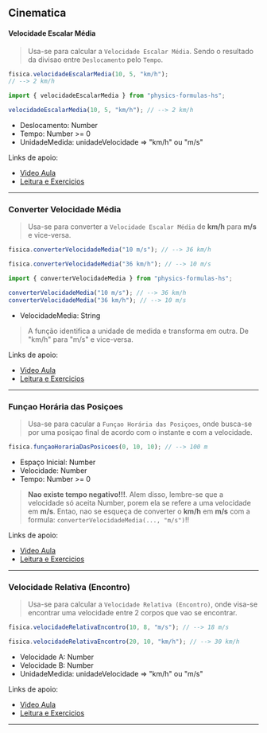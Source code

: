 ## Cinematica

#### Velocidade Escalar Média

>Usa-se para calcular a ```Velocidade Escalar Média```. Sendo o resultado da divisao entre ```Deslocamento``` pelo ```Tempo```.

```javascript
fisica.velocidadeEscalarMedia(10, 5, "km/h");
// --> 2 km/h
```

```ts
import { velocidadeEscalarMedia } from "physics-formulas-hs";

velocidadeEscalarMedia(10, 5, "km/h"); // --> 2 km/h
```

- Deslocamento: Number
- Tempo: Number >= 0
- UnidadeMedida: unidadeVelocidade => "km/h" ou "m/s"
  
Links de apoio:
- [Video Aula](https://www.youtube.com/watch?v=1y8x1ApGDFk&list=PLNfWNKz4iEr8U354-5tSQPaiaybFvrlAy&index=1)
- [Leitura e Exercicios](https://brasilescola.uol.com.br/fisica/velocidade-escalar-media.htm)

---

### Converter Velocidade Média

>Usa-se para converter a ```Velocidade Escalar Média``` de **km/h** para **m/s** e vice-versa.

```javascript
fisica.converterVelocidadeMedia("10 m/s"); // --> 36 km/h

fisica.converterVelocidadeMedia("36 km/h"); // --> 10 m/s
```

```ts
import { converterVelocidadeMedia } from "physics-formulas-hs";

converterVelocidadeMedia("10 m/s"); // --> 36 km/h
converterVelocidadeMedia("36 km/h"); // --> 10 m/s
```

- VelocidadeMedia: String
>A função identifica a unidade de medida e transforma em outra. De "km/h" para "m/s" e vice-versa.

Links de apoio:
- [Video Aula](https://www.youtube.com/watch?v=1y8x1ApGDFk&list=PLNfWNKz4iEr8U354-5tSQPaiaybFvrlAy&index=1)
- [Leitura e Exercicios](https://mundoeducacao.uol.com.br/fisica/transformacao-km-h-para-m-s.htm)

---

### Funçao Horária das Posiçoes

>Usa-se para cacular a ```Funçao Horária das Posiçoes```, onde busca-se por uma posiçao final de acordo com o instante e com a velocidade.

```javascript
fisica.funçaoHorariaDasPosicoes(0, 10, 10); // --> 100 m
```

- Espaço Inicial: Number 
- Velocidade: Number
- Tempo: Number >= 0

>**Nao existe tempo negativo!!!**. Alem disso, lembre-se que a velocidade só aceita Number, porem ela se refere a uma velocidade em **m/s**. Entao, nao se esqueça de converter o **km/h** em **m/s** com a formula: ```converterVelocidadeMedia(..., "m/s")```!!

Links de apoio:
- [Video Aula](https://www.youtube.com/watch?v=OBkdQSY-gFA&list=PLNfWNKz4iEr8VBHz7HsWO0zMszS7mp0V-&index=1)
- [Leitura e Exercicios](https://exercicios.brasilescola.uol.com.br/exercicios-fisica/exercicios-sobre-funcao-horaria-espaco.htm)

---

### Velocidade Relativa (Encontro)

>Usa-se para calcular a ```Velocidade Relativa (Encontro)```, onde visa-se encontrar uma velocidade entre 2 corpos que vao se encontrar.

```javascript
fisica.velocidadeRelativaEncontro(10, 8, "m/s"); // --> 18 m/s

fisica.velocidadeRelativaEncontro(20, 10, "km/h"); // --> 30 km/h
```

- Velocidade A: Number 
- Velocidade B: Number
- UnidadeMedida: unidadeVelocidade => "km/h" ou "m/s"

Links de apoio:
- [Video Aula](https://www.youtube.com/watch?v=rkDl-p38-4Y&list=PLNfWNKz4iEr8VBHz7HsWO0zMszS7mp0V-&index=7)
- [Leitura e Exercicios](https://brasilescola.uol.com.br/fisica/velocidade-relativa.htm)

---
